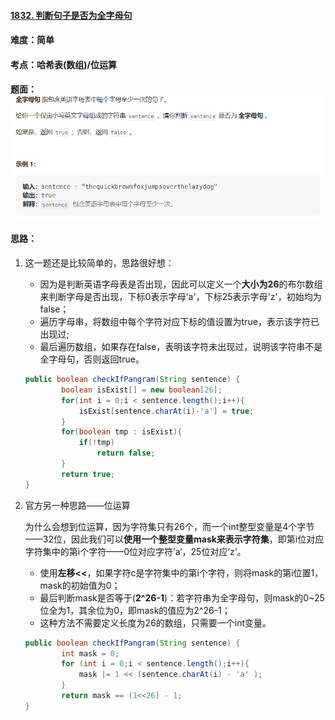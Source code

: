 #### [1832. 判断句子是否为全字母句](https://leetcode.cn/problems/check-if-the-sentence-is-pangram/)

#### 难度：简单

#### 考点：哈希表(数组)/位运算

#### 题面：![image-20221213230955659](../pic/image-20221213230955659.png)

#### 思路：

1. 这一题还是比较简单的，思路很好想：

   - 因为是判断英语字母表是否出现，因此可以定义一个**大小为26**的布尔数组来判断字母是否出现，下标0表示字母'a'，下标25表示字母'z'，初始均为false；
   - 遍历字母串，将数组中每个字符对应下标的值设置为true，表示该字符已出现过;
   - 最后遍历数组，如果存在false，表明该字符未出现过，说明该字符串不是全字母句，否则返回true。

   ```java
   public boolean checkIfPangram(String sentence) {
           boolean isExist[] = new boolean[26];
           for(int i = 0;i < sentence.length();i++){
               isExist[sentence.charAt(i)-'a'] = true;
           }
           for(boolean tmp : isExist){
               if(!tmp)
                   return false;
           }
           return true;
   }
   ```

2. 官方另一种思路——位运算

   为什么会想到位运算，因为字符集只有26个，而一个int整型变量是4个字节——32位，因此我们可以**使用一个整型变量mask来表示字符集**，即第i位对应字符集中的第i个字符——0位对应字符’a‘，25位对应’z‘。

   - 使用**左移<<**，如果字符c是字符集中的第i个字符，则将mask的第i位置1，mask的初始值为0；
   - 最后判断mask是否等于(**2^26-1**)：若字符串为全字母句，则mask的0~25位全为1，其余位为0，即mask的值应为2^26-1；
   - 这种方法不需要定义长度为26的数组，只需要一个int变量。

   ```java
   public boolean checkIfPangram(String sentence) {
           int mask = 0;
           for (int i = 0;i < sentence.length();i++){
               mask |= 1 << (sentence.charAt(i) - 'a' );
           }
           return mask == (1<<26) - 1;
   }
   ```

   